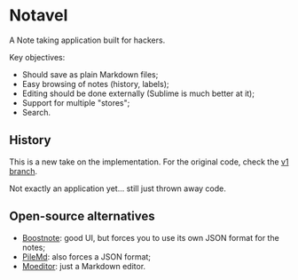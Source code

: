 # Notavel

A Note taking application built for hackers.

Key objectives:

- Should save as plain Markdown files;
- Easy browsing of notes (history, labels);
- Editing should be done externally (Sublime is much better at it);
- Support for multiple "stores";
- Search.

## History

This is a new take on the implementation. For the original code, check the [v1 branch](tree/v1).

Not exactly an application yet... still just thrown away code.

## Open-source alternatives

- [Boostnote](https://b00st.io/): good UI, but forces you to use its own JSON format for the notes;
- [PileMd](https://github.com/hirokiky/pilemd/): also forces a JSON format;
- [Moeditor](https://github.com/Moeditor/Moeditor): just a Markdown editor.
